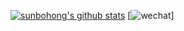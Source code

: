 
<!--
**sunbohong/sunbohong** is a ✨ _special_ ✨ repository because its `README.md` (this file) appears on your GitHub profile.

Here are some ideas to get you started:

- 🔭 I’m currently working on ...
- 🌱 I’m currently learning ...
- 👯 I’m looking to collaborate on ...
- 🤔 I’m looking for help with ...
- 💬 Ask me about ...
- 📫 How to reach me: ...
- 😄 Pronouns: ...
- ⚡ Fun fact: ...
-->
[![sunbohong's github stats](https://github-readme-stats.vercel.app/api?username=sunbohong&show_icons=true)](https://github.com/anuraghazra/github-readme-stats)
[![wechat](https://ai-chan.top/images/wechat_channel.png)]
